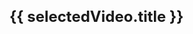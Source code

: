 <script setup>
import { ref, nextTick } from 'vue'

const categories = ref([
  {
    name: '기본 소개',
    videos: [
      { title: '클리포 소개', youtubeId: 'wiTCb9JjTzs' },
    ]
  }
])

const selectedVideo = ref(categories.value[0].videos[0])

function selectVideo(video) {
  selectedVideo.value = video

  nextTick(() => {
    const videoElement = document.querySelector('.video-player')
    if (videoElement) {
      videoElement.scrollIntoView({ behavior: 'smooth', block: 'start' })
    }
  })
}

// function handleMoreInfo() {
//   alert('더 알아보기를 클릭했습니다.')
// }

// function handleShare() {
//   alert('공유하기를 클릭했습니다.')
// }
</script>

<!-- 비디오 제목 -->
<h1 class="video-title">{{ selectedVideo.title }}</h1>

<!-- 비디오 플레이어 -->
<div v-if="selectedVideo" class="video-player">
  <iframe 
    width="560" 
    height="315" 
    :src="`https://www.youtube.com/embed/${selectedVideo.youtubeId}`" 
    frameborder="0" 
    allow="accelerometer; autoplay; clipboard-write; encrypted-media; gyroscope; picture-in-picture" 
    allowfullscreen
  ></iframe>
  
  <!-- 더 알아보기 및 공유하기 버튼
  <div class="video-actions">
    <button class="action-button" @click="handleMoreInfo">더 알아보기</button>
    <button class="action-button" @click="handleShare">공유하기</button>
  </div> -->
</div>

<style scoped>
/* 제목 스타일 */
.video-title {
  font-size: 24px;
  margin-bottom: 10px;
}

/* 플레이어 스타일 */
.video-player {
  margin-bottom: 30px;
  padding: 20px;
  background-color: var(--vp-c-bg-soft);
  border-radius: 8px;
  position: relative;
  max-width: 600px;
}

/* iframe 스타일 */
.video-player iframe {
  width: 100%;
  max-width: 560px;
  height: 315px;
  margin: 0 auto;
  display: block;
}

/* 액션 버튼 컨테이너 */
.video-actions {
  display: flex;
  justify-content: space-between;
  margin-top: 20px;
}

/* 액션 버튼 스타일 */
.action-button {
  display: inline-block;
  background-color: #1a73e8;
  color: white;
  padding: 10px 20px;
  border-radius: 8px;
  text-decoration: none;
  font-weight: bold;
  transition: background-color 0.3s;
  border: none;
  cursor: pointer;
}

.action-button:hover {
  background-color: #1558b3;
} 
</style>
